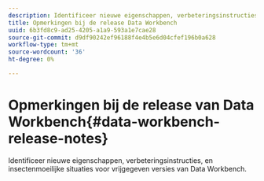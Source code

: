 ```yaml
---
description: Identificeer nieuwe eigenschappen, verbeteringsinstructies, en insectenmoeilijke situaties voor vrijgegeven versies van Data Workbench.
title: Opmerkingen bij de release Data Workbench
uuid: 6b3fd8c9-ad25-4205-a1a9-593a1e7cae28
source-git-commit: d9df90242ef96188f4e4b5e6d04cfef196b0a628
workflow-type: tm+mt
source-wordcount: '36'
ht-degree: 0%

---
```



# Opmerkingen bij de release van Data Workbench{#data-workbench-release-notes}

Identificeer nieuwe eigenschappen, verbeteringsinstructies, en insectenmoeilijke situaties voor vrijgegeven versies van Data Workbench.
